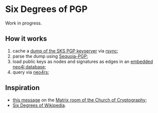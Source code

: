# Six Degrees of PGP

Work in progress.

## How it works

1. cache a [dump of the SKS PGP keyserver](https://mirror.cyberbits.eu/sks/dump/) via [rsync](https://github.com/rsyncproject/rsync);
2. parse the dump using [Sequoia-PGP](https://gitlab.com/sequoia-pgp/sequoia/-/tree/main/);
3. load public keys as nodes and signatures as edges in an [embedded neo4j database](https://neo4j.com/blog/neo4j-as-an-embedded-database-when-embedding-graph-db-make-sense/);
4. query via [neo4rs](https://github.com/neo4j-labs/neo4rs);

## Inspiration

- [this message](https://matrix.to/#/!aIgZXmFayJJhxsRtgN:matrix.org/$sdUOTGnUt52J109HXcPzwULhac09A3TDY8z2A55qLt4?via=matrix.org) on the [Matrix room of the Church of Cryptography](https://matrix.to/#/#churchofcrypto:matrix.org);
- [Six Degrees of Wikipedia](https://github.com/jwngr/sdow).
